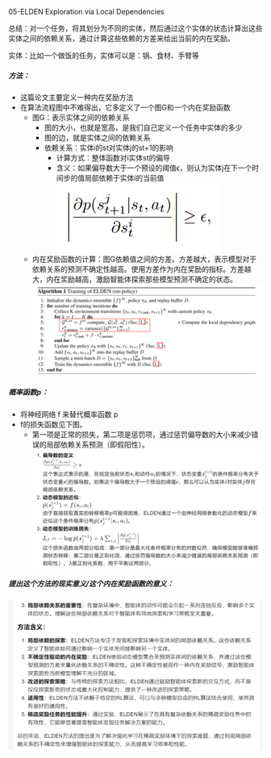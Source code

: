05-ELDEN  Exploration via Local Dependencies

总结：对一个任务，将其划分为不同的实体，然后通过这个实体的状态计算出这些实体之间的依赖关系，通过计算这些依赖的方差来给出当前的内在奖励。

实体：比如一个做饭的任务，实体可以是：锅、食材、手臂等

##### 方法：
- 这篇论文主要定义一种内在奖励方法 
- 在算法流程图中不难得出，它多定义了一个图G和一个内在奖励函数
    - 图G：表示实体之间的依赖关系
        - 图的大小，也就是宽高，是我们自己定义一个任务中实体的多少
        - 图的边，就是实体之间的依赖关系
        - 依赖关系：实体i的st对实体j的st+1的影响
            - 计算方式：整体函数对i实体st的偏导
            - 含义：如果偏导数大于一个预设的阈值ϵ，则认为实体j在下一个时间步的值局部依赖于实体i的当前值
            ![alt text](image-8.png)
    - 内在奖励函数的计算：图G依赖值之间的方差。方差越大，表示模型对于依赖关系的预测不确定性越高。使用方差作为内在奖励的指标。方差越大，内在奖励越高，激励智能体探索那些模型预测不确定的状态。
![alt text](image-6.png)


##### 概率函数p：
- 将神经网络 f 来替代概率函数 p
- f的损失函数见下图。
    - 第一项是正常的损失，第二项是惩罚项，通过惩罚偏导数的大小来减少错误的局部依赖关系预测（即假阳性）。
![alt text](image-10.png)

##### 提出这个方法的现实意义/这个内在奖励函数的意义：
![alt text](image-15.png)

